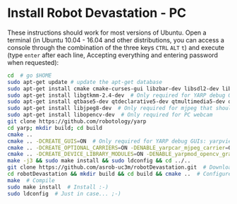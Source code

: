 # Install Robot Devastation - PC

These instructions should work for most versions of Ubuntu. Open a terminal (in Ubuntu 10.04 - 16.04 and other distributions, you can access a console through the combination of the three keys `CTRL` `ALT` `t`) and execute (type `enter` after each line, Accepting everything and entering password when requested):

```bash
cd  # go $HOME
sudo apt-get update # update the apt-get database
sudo apt-get install cmake cmake-curses-gui libzbar-dev libsdl2-dev libsdl2-image-dev libsdl2-mixer-dev libsdl2-ttf-dev build-essential libace-dev git
sudo apt-get install libgtkmm-2.4-dev  # Only required for YARP debug GUIs: yarpview, gyarpmanager
sudo apt-get install qtbase5-dev qtdeclarative5-dev qtmultimedia5-dev qtdeclarative5-qtquick2-plugin qtdeclarative5-window-plugin qtdeclarative5-qtmultimedia-plugin qtdeclarative5-controls-plugin qtdeclarative5-dialogs-plugin libqt5svg5
sudo apt-get install libjpeg8-dev  # Only required for mjpeg that should improve video comms
sudo apt-get install libopencv-dev  # Only required for PC webcam
git clone https://github.com/robotology/yarp
cd yarp; mkdir build; cd build
cmake ..
cmake .. -DCREATE_GUIS=ON  # Only required for YARP debug GUIs: yarpview, gyarpmanager
cmake .. -DCREATE_OPTIONAL_CARRIERS=ON -DENABLE_yarpcar_mjpeg_carrier=ON  # Only required for mjpeg that should improve video comms
cmake .. -DCREATE_DEVICE_LIBRARY_MODULES=ON -DENABLE_yarpmod_opencv_grabber=ON  # Only required for PC webcam
make -j3 && sudo make install && sudo ldconfig && cd ../..
git clone https://github.com/asrob-uc3m/robotDevastation.git  # Download Robot Devastation
cd robotDevastation && mkdir build && cd build && cmake ..  # Configure Robot Devastation
make  # Compile
sudo make install  # Install :-)
sudo ldconfig  # Just in case... ;-)
```